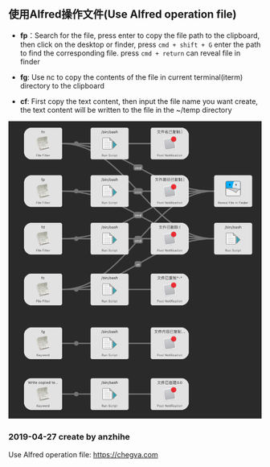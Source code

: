 ## 使用Alfred操作文件(Use Alfred operation file)

- **fp**：Search for the file, press enter to copy the file path to the clipboard, then click on the desktop or finder, press `cmd + shift + G` enter the path to find the corresponding file. press `cmd + return` can reveal file in finder

- **fg**: Use nc to copy the contents of the file in current terminal(iterm) directory to the clipboard 

- **cf**: First copy the text content, then input the file name you want create, the text content will be written to the file in the ~/temp directory 

![image](https://github.com/anzhihe/Efficient-office/blob/master/file-operation/File%20Operation.png) 

### 2019-04-27 create  by anzhihe

Use Alfred operation file: https://chegva.com
